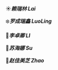  :sunny:***赖瑞林 Lai***   
  
  :snowflake:***罗成瑞鑫 LuoLing***     
  
  :herb:***李卓卿 LI***      
  
  🌸***苏海娜 Su***    
  
  :maple_leaf:***赵佳美芝 Zhao***   
 
